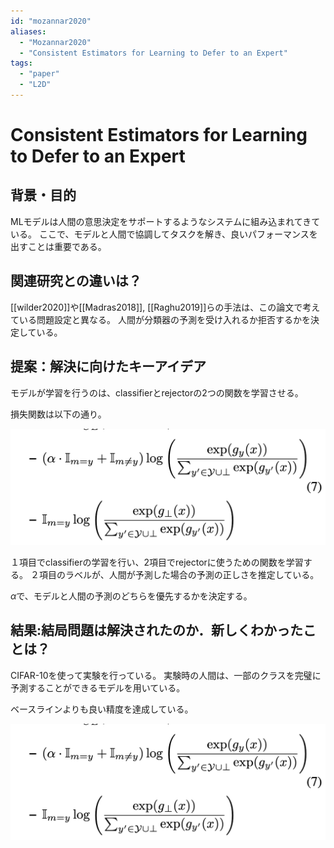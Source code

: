 ```yaml
---
id: "mozannar2020"
aliases:
  - "Mozannar2020"
  - "Consistent Estimators for Learning to Defer to an Expert"
tags:
  - "paper"
  - "L2D"
---
```


# Consistent Estimators for Learning to Defer to an Expert

## 背景・目的

MLモデルは人間の意思決定をサポートするようなシステムに組み込まれてきている。
ここで、モデルと人間で協調してタスクを解き、良いパフォーマンスを出すことは重要である。


## 関連研究との違いは？

[[wilder2020]]や[[Madras2018]], [[Raghu2019]]らの手法は、この論文で考えている問題設定と異なる。
人間が分類器の予測を受け入れるか拒否するかを決定している。

## 提案：解決に向けたキーアイデア

モデルが学習を行うのは、classifierとrejectorの2つの関数を学習させる。

損失関数は以下の通り。

![](./img/mozannar2020_method.png)

１項目でclassifierの学習を行い、2項目でrejectorに使うための関数を学習する。
２項目のラベルが、人間が予測した場合の予測の正しさを推定している。

$\alpha$で、モデルと人間の予測のどちらを優先するかを決定する。

## 結果:結局問題は解決されたのか．新しくわかったことは？

CIFAR-10を使って実験を行っている。
実験時の人間は、一部のクラスを完璧に予測することができるモデルを用いている。

ベースラインよりも良い精度を達成している。

![](./img/mozannar2020_method.png)
